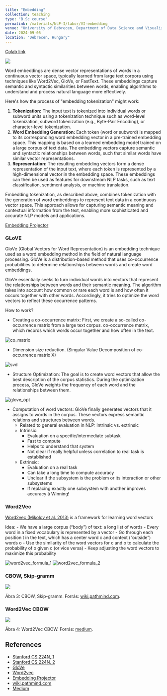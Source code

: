 ```yaml
---
title: "Embedding"
collection: teaching
type: "B.Sc course"
permalink: /materials/NLP-I/labor/VI-embedding
venue: "University of Debrecen, Department of Data Science and Visualization"
date: 2024-09-05
location: "Debrecen, Hungary"
---
```


[Colab link](https://colab.research.google.com/drive/1RRurVdRdYblE9ShU8kwzpmkToAW67iIG)

<img src="https://miro.medium.com/v2/resize:fit:2000/1*SYiW1MUZul1NvL1kc1RxwQ.png">

Word embeddings are dense vector representations of words in a continuous vector space, typically learned from large text corpora using techniques like Word2Vec, GloVe, or FastText. These embeddings capture semantic and syntactic similarities between words, enabling algorithms to understand and process natural language more effectively.

Here's how the process of "embedding tokenization" might work:

1. <b>Tokenization:</b> The input text is tokenized into individual words or subword units using a tokenization technique such as word-level tokenization, subword tokenization (e.g., Byte-Pair Encoding), or character-level tokenization.
2. <b>Word Embedding Generation:</b> Each token (word or subword) is mapped to its corresponding word embedding vector in a pre-trained embedding space. This mapping is based on a learned embedding model trained on a large corpus of text data. The embedding vectors capture semantic and syntactic relationships between words, such that similar words have similar vector representations.
3. <b>Representation:</b> The resulting embedding vectors form a dense representation of the input text, where each token is represented by a high-dimensional vector in the embedding space. These embeddings can then be used as features for downstream NLP tasks, such as text classification, sentiment analysis, or machine translation.

Embedding tokenization, as described above, combines tokenization with the generation of word embeddings to represent text data in a continuous vector space. This approach allows for capturing semantic meaning and contextual information from the text, enabling more sophisticated and accurate NLP models and applications.

[Embedding Projector](https://projector.tensorflow.org/)

### GLoVE

GloVe (Global Vectors for Word Representation) is an embedding technique used as a word embedding method in the field of natural language processing. GloVe is a distribution-based method that uses co-occurrence probabilities to determine relationships between words and create word embeddings.

GloVe essentially seeks to turn individual words into vectors that represent the relationships between words and their semantic meaning. The algorithm takes into account how common or rare each word is and how often it occurs together with other words. Accordingly, it tries to optimize the word vectors to reflect these occurrence patterns.

How to work?

- Creating a co-occurrence matrix: First, we create a so-called co-occurrence matrix from a large text corpus. co-occurrence matrix, which records which words occur together and how often in the text.

<img src="https://robertlakatos.github.io/me/materials/NLP-I/images/co_matrix.png" alt="co_matrix">

- Dimension size reduction. (Singular Value Decomposition of co-occurrence matrix X)

<img src="https://robertlakatos.github.io/me/materials/NLP-I/images/svd.png" alt="svd">

- Structure Optimization: The goal is to create word vectors that allow the best description of the corpus statistics. During the optimization process, GloVe weights the frequency of each word and the relationships between them.

<img src="https://robertlakatos.github.io/me/materials/NLP-I/images/glove_opt.png" alt="glove_opt">

- Computation of word vectors: GloVe finally generates vectors that it assigns to words in the corpus. These vectors express semantic relations and structures between words.
    - Related to general evaluation in NLP: Intrinsic vs. extrinsic
    - Intrinsic:
        - Evaluation on a specific/intermediate subtask
        - Fast to compute
        - Helps to understand that system
        - Not clear if really helpful unless correlation to real task is established
    - Extrinsic:
        - Evaluation on a real task
        - Can take a long time to compute accuracy
        - Unclear if the subsystem is the problem or its interaction or other subsystems
        - If replacing exactly one subsystem with another improves accuracy à Winning!

### Word2Vec

[Word2vec (Mikolov et al. 2013)](https://arxiv.org/abs/1301.3781) is a framework for learning word vectors

Idea:
    - We have a large corpus (“body”) of text: a long list of words
    - Every word in a fixed vocabulary is represented by a vector
    - Go through each position t in the text, which has a center word c and context (“outside”) words o
    - Use the similarity of the word vectors for c and o to calculate the probability of o given c (or vice versa)
    - Keep adjusting the word vectors to maximize this probability

<img src="https://robertlakatos.github.io/me/materials/NLP-I/images/word2vec_formula_1.png" alt="word2vec_formula_1">

<img src="https://robertlakatos.github.io/me/materials/NLP-I/images/word2vec_formula_2.png" alt="word2vec_formula_2">

### CBOW, Skip-gramm

<img src="https://wiki.pathmind.com/images/wiki/word2vec_diagrams.png">

Ábra 3: CBOW, Skip-gramm. Forrás: [wiki.pathmind.com](https://wiki.pathmind.com/images/wiki/word2vec_diagrams.png).

### Word2Vec CBOW

<img src="https://miro.medium.com/v2/resize:fit:1400/0*3DFDpaXoglalyB4c.png">

Ábra 4: Word2Vec CBOW. Forrás: [medium](https://miro.medium.com/v2/resize:fit:1400/0*3DFDpaXoglalyB4c.png).

## References

- [Stanford CS 224N, 1](https://web.stanford.edu/class/archive/cs/cs224n/cs224n.1234/slides/cs224n-2023-lecture01-wordvecs1.pdf)
- [Stanford CS 224N, 2](https://web.stanford.edu/class/archive/cs/cs224n/cs224n.1234/slides/cs224n-2023-lecture02-wordvecs2.pdf)
- [GloVe](https://nlp.stanford.edu/pubs/glove.pdf)
- [Word2vec](https://arxiv.org/abs/1301.3781)
- [Embedding Projector](https://projector.tensorflow.org/)
- [wiki.pathmind.com](https://wiki.pathmind.com/images/wiki/word2vec_diagrams.png)
- [Medium](https://miro.medium.com/v2/resize:fit:1400/0*3DFDpaXoglalyB4c.png)